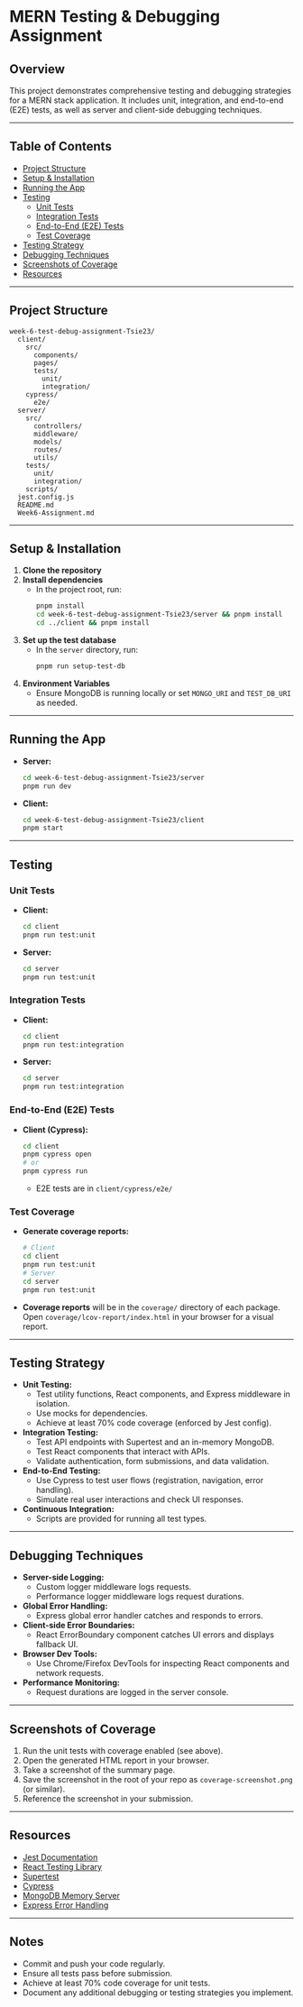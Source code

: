 # MERN Testing & Debugging Assignment

## Overview
This project demonstrates comprehensive testing and debugging strategies for a MERN stack application. It includes unit, integration, and end-to-end (E2E) tests, as well as server and client-side debugging techniques.

---

## Table of Contents
- [Project Structure](#project-structure)
- [Setup & Installation](#setup--installation)
- [Running the App](#running-the-app)
- [Testing](#testing)
  - [Unit Tests](#unit-tests)
  - [Integration Tests](#integration-tests)
  - [End-to-End (E2E) Tests](#end-to-end-e2e-tests)
  - [Test Coverage](#test-coverage)
- [Testing Strategy](#testing-strategy)
- [Debugging Techniques](#debugging-techniques)
- [Screenshots of Coverage](#screenshots-of-coverage)
- [Resources](#resources)

---

## Project Structure
```
week-6-test-debug-assignment-Tsie23/
  client/
    src/
      components/
      pages/
      tests/
        unit/
        integration/
    cypress/
      e2e/
  server/
    src/
      controllers/
      middleware/
      models/
      routes/
      utils/
    tests/
      unit/
      integration/
    scripts/
  jest.config.js
  README.md
  Week6-Assignment.md
```

---

## Setup & Installation
1. **Clone the repository**
2. **Install dependencies**
   - In the project root, run:
     ```sh
     pnpm install
     cd week-6-test-debug-assignment-Tsie23/server && pnpm install
     cd ../client && pnpm install
     ```
3. **Set up the test database**
   - In the `server` directory, run:
     ```sh
     pnpm run setup-test-db
     ```
4. **Environment Variables**
   - Ensure MongoDB is running locally or set `MONGO_URI` and `TEST_DB_URI` as needed.

---

## Running the App
- **Server:**
  ```sh
  cd week-6-test-debug-assignment-Tsie23/server
  pnpm run dev
  ```
- **Client:**
  ```sh
  cd week-6-test-debug-assignment-Tsie23/client
  pnpm start
  ```

---

## Testing
### Unit Tests
- **Client:**
  ```sh
  cd client
  pnpm run test:unit
  ```
- **Server:**
  ```sh
  cd server
  pnpm run test:unit
  ```

### Integration Tests
- **Client:**
  ```sh
  cd client
  pnpm run test:integration
  ```
- **Server:**
  ```sh
  cd server
  pnpm run test:integration
  ```

### End-to-End (E2E) Tests
- **Client (Cypress):**
  ```sh
  cd client
  pnpm cypress open
  # or
  pnpm cypress run
  ```
  - E2E tests are in `client/cypress/e2e/`

### Test Coverage
- **Generate coverage reports:**
  ```sh
  # Client
  cd client
  pnpm run test:unit
  # Server
  cd server
  pnpm run test:unit
  ```
- **Coverage reports** will be in the `coverage/` directory of each package. Open `coverage/lcov-report/index.html` in your browser for a visual report.

---

## Testing Strategy
- **Unit Testing:**
  - Test utility functions, React components, and Express middleware in isolation.
  - Use mocks for dependencies.
  - Achieve at least 70% code coverage (enforced by Jest config).
- **Integration Testing:**
  - Test API endpoints with Supertest and an in-memory MongoDB.
  - Test React components that interact with APIs.
  - Validate authentication, form submissions, and data validation.
- **End-to-End Testing:**
  - Use Cypress to test user flows (registration, navigation, error handling).
  - Simulate real user interactions and check UI responses.
- **Continuous Integration:**
  - Scripts are provided for running all test types.

---

## Debugging Techniques
- **Server-side Logging:**
  - Custom logger middleware logs requests.
  - Performance logger middleware logs request durations.
- **Global Error Handling:**
  - Express global error handler catches and responds to errors.
- **Client-side Error Boundaries:**
  - React ErrorBoundary component catches UI errors and displays fallback UI.
- **Browser Dev Tools:**
  - Use Chrome/Firefox DevTools for inspecting React components and network requests.
- **Performance Monitoring:**
  - Request durations are logged in the server console.

---

## Screenshots of Coverage
1. Run the unit tests with coverage enabled (see above).
2. Open the generated HTML report in your browser.
3. Take a screenshot of the summary page.
4. Save the screenshot in the root of your repo as `coverage-screenshot.png` (or similar).
5. Reference the screenshot in your submission.

---

## Resources
- [Jest Documentation](https://jestjs.io/docs/getting-started)
- [React Testing Library](https://testing-library.com/docs/react-testing-library/intro/)
- [Supertest](https://github.com/visionmedia/supertest)
- [Cypress](https://docs.cypress.io/)
- [MongoDB Memory Server](https://github.com/nodkz/mongodb-memory-server)
- [Express Error Handling](https://expressjs.com/en/guide/error-handling.html)

---

## Notes
- Commit and push your code regularly.
- Ensure all tests pass before submission.
- Achieve at least 70% code coverage for unit tests.
- Document any additional debugging or testing strategies you implement. 